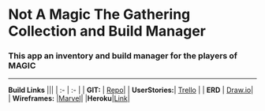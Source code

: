 # Not A Magic The Gathering Collection and Build Manager

### This app an inventory and build manager for the players of MAGIC

---
**Build Links**
|||
| :- | :- |
| **GIT:** | [Repo](https://github.com/uniOpifex/wdi-Project3-mern)|
| **UserStories:**| [Trello](https://trello.com/b/RvTG3Q9M) |
| **ERD** | [Draw.io](https://drive.google.com/file/d/0B4r4a7ZMDOu_TU5jQlJGbVZrSFU/view?usp=sharing)|
| **Wireframes:** |[Marvel](https://marvelapp.com/2ih7316)|
|**Heroku**|[Link](https://hidden-dawn-29699.herokuapp.com/)|